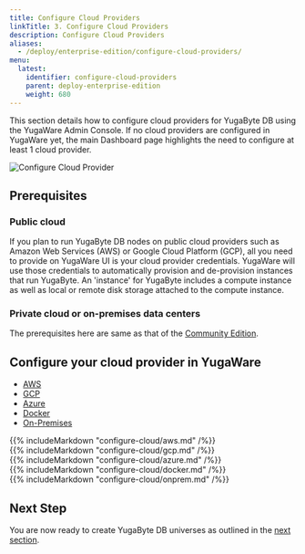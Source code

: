 ```yaml
---
title: Configure Cloud Providers
linkTitle: 3. Configure Cloud Providers
description: Configure Cloud Providers
aliases:
  - /deploy/enterprise-edition/configure-cloud-providers/
menu:
  latest:
    identifier: configure-cloud-providers
    parent: deploy-enterprise-edition
    weight: 680
---
```


This section details how to configure cloud providers for YugaByte DB using the YugaWare Admin Console. If no cloud providers are configured in YugaWare yet, the main Dashboard page highlights the need to configure at least 1 cloud provider.

![Configure Cloud Provider](/images/ee/configure-cloud-provider.png)

## Prerequisites

### Public cloud

If you plan to run YugaByte DB nodes on public cloud providers such as Amazon Web Services (AWS) or Google Cloud Platform (GCP), all you need to provide on YugaWare UI is your cloud provider credentials. YugaWare will use those credentials to automatically provision and de-provision instances that run YugaByte. An 'instance' for YugaByte includes a compute instance as well as local or remote disk storage attached to the compute instance.

### Private cloud or on-premises data centers

The prerequisites here are same as that of the [Community Edition](../../multi-node-cluster/#prerequisites).

## Configure your cloud provider in YugaWare

<ul class="nav nav-tabs nav-tabs-yb">
  <li class="active">
    <a href="#configure-aws">
      <i class="icon-aws"></i>
      AWS
    </a>
  </li>
  <li>
    <a href="#configure-gcp">
      <i class="icon-google" aria-hidden="true"></i>
      GCP
    </a>
  </li>
  <li>
    <a href="#configure-azure">
      <i class="icon-google" aria-hidden="true"></i>
      Azure
    </a>
  </li>
  <li>
    <a href="#configure-docker">
      <i class="icon-docker" aria-hidden="true"></i>
      Docker
    </a>
  </li>
  <li>
    <a href="#configure-onprem">
      <i class="fa fa-cubes" aria-hidden="true"></i>
      On-Premises
    </a>
  </li>
</ul>

<div class="tab-content">
  <div id="configure-aws" class="tab-pane fade in active">
    {{% includeMarkdown "configure-cloud/aws.md" /%}}
  </div>
  <div id="configure-gcp" class="tab-pane fade in active">
    {{% includeMarkdown "configure-cloud/gcp.md" /%}}
  </div>
  <div id="configure-azure" class="tab-pane fade in active">
    {{% includeMarkdown "configure-cloud/azure.md" /%}}
  </div>
  <div id="configure-docker" class="tab-pane fade in active">
    {{% includeMarkdown "configure-cloud/docker.md" /%}}
  </div>
  <div id="configure-onprem" class="tab-pane fade in active">
    {{% includeMarkdown "configure-cloud/onprem.md" /%}}
  </div>
</div>

## Next Step

You are now ready to create YugaByte DB universes as outlined  in the [next section](../../../manage/enterprise-edition/create-universe/).
